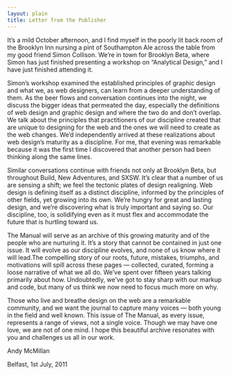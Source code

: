 ```yaml
---
layout: plain
title: Letter from the Publisher
---
```


It’s a mild October afternoon, and I find myself in the poorly lit back room of the Brooklyn Inn nursing a pint of Southampton Ale across the table from my good friend Simon Collison. We’re in town for Brooklyn Beta, where Simon has just finished presenting a workshop on “Analytical Design,” and I have just finished attending it.

Simon’s workshop examined the established principles of graphic design and what we, as web designers, can learn from a deeper understanding of them. As the beer flows and conversation continues into the night, we discuss the bigger ideas that permeated the day, especially the definitions of web design and graphic design and where the two do and don’t overlap. We talk about the principles that practitioners of our discipline created that are unique to designing for the web and the ones we will need to create as the web changes. We’d independently arrived at these realizations about web design’s maturity as a discipline. For me, that evening was remarkable because it was the first time I discovered that another person had been thinking along the same lines.

Similar conversations continue with friends not only at Brooklyn Beta, but throughout Build, New Adventures, and SXSW. It’s clear that a number of us are sensing a shift; we feel the tectonic plates of design realigning. Web design is defining itself as a distinct discipline, informed by the principles of other fields, yet growing into its own. We’re hungry for great and lasting design, and we’re discovering what is truly important and saying so. Our discipline, too, is solidifying even as it must flex and accommodate the future that is hurtling toward us.

The Manual will serve as an archive of this growing maturity and of the people who are nurturing it. It’s a story that cannot be contained in just one issue. It will evolve as our discipline evolves, and none of us know where it will lead.The compelling story of our roots, future, mistakes, triumphs, and motivations will spill across these pages — collected, curated, forming a loose narrative of what we all do. We’ve spent over fifteen years talking primarily about how. Undoubtedly, we’ve got to stay sharp with our markup and code, but many of us think we now need to focus much more on why.

Those who live and breathe design on the web are a remarkable community, and we want the journal to capture many voices — both young in the field and well known. This issue of The Manual, as every issue, represents a range of views, not a single voice. Though we may have one love, we are not of one mind. I hope this beautiful archive resonates with you and challenges us all in our work.

<p class="unindented m-tt">Andy McMillan</p>
<p class="unindented">Belfast, 1st July, 2011</p>